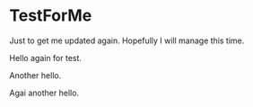 # TestForMe
Just to get me updated again.
Hopefully I will manage this time.

Hello again for test.

Another hello.

Agai another hello.

